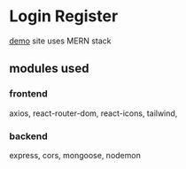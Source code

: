 # Login Register 
 [demo](https://login-register-mern.vercel.app/) site
 uses MERN stack 

## modules used
### frontend
axios, react-router-dom, react-icons, tailwind, 

### backend
express, cors, mongoose, nodemon
